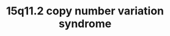 ---
annotations:
- id: DOID:630
  parent: genetic disease
  type: Disease Ontology
  value: genetic disease
- id: DOID:0060393
  parent: genetic disease
  type: Disease Ontology
  value: chromosome 15q11.2 deletion syndrome
- id: PW:0000013
  parent: disease pathway
  type: Pathway Ontology
  value: disease pathway
authors:
- Fehrhart
- Egonw
description: 'This pathway shows the genes known in the 15q11.2 region which can cause
  a copy number variation syndrome (CNV) if deleted or duplicated (or triplicated).
  These rare genetic syndromes are called 15q11.2 deletion or duplication syndrome,
  also known as Burnside Butler syndrome. This region is relatively small compared
  to other CNVs but it contains with NIPA1 and NIPA2 two important Magnesium transporters
  which are active in the central nervous system. CYFIP1 is an important interactor
  with FMR1, which is the causative gene for fragile X syndrome. The breakpoints (chr15:22,805,313-23,094,530
  GRCh37/hg19) are defined as given in Kendall et al. 2017: http://dx.doi.org/10.1016/j.biopsych.2016.08.014.'
last-edited: 2021-03-11
organisms:
- Homo sapiens
redirect_from:
- /index.php/Pathway:WP4940
- /instance/WP4940
- /instance/WP4940_rr115775
revision: r115775
schema-jsonld:
- '@context': https://schema.org/
  '@id': https://wikipathways.github.io/pathways/WP4940.html
  '@type': Dataset
  creator:
    '@type': Organization
    name: WikiPathways
  description: 'This pathway shows the genes known in the 15q11.2 region which can
    cause a copy number variation syndrome (CNV) if deleted or duplicated (or triplicated).
    These rare genetic syndromes are called 15q11.2 deletion or duplication syndrome,
    also known as Burnside Butler syndrome. This region is relatively small compared
    to other CNVs but it contains with NIPA1 and NIPA2 two important Magnesium transporters
    which are active in the central nervous system. CYFIP1 is an important interactor
    with FMR1, which is the causative gene for fragile X syndrome. The breakpoints
    (chr15:22,805,313-23,094,530 GRCh37/hg19) are defined as given in Kendall et al.
    2017: http://dx.doi.org/10.1016/j.biopsych.2016.08.014.'
  keywords:
  - CYFIP1
  - ELMO2P1
  - FMR1
  - Mg2+
  - NIPA1
  - NIPA2
  - TUBGCP2
  - TUBGCP3
  - TUBGCP4
  - TUBGCP5
  - TUBGCP6
  license: CC0
  name: 15q11.2 copy number variation syndrome
seo: CreativeWork
title: 15q11.2 copy number variation syndrome
wpid: WP4940
---